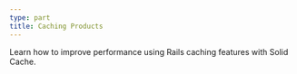 ```yaml
---
type: part
title: Caching Products
---
```


Learn how to improve performance using Rails caching features with Solid Cache.